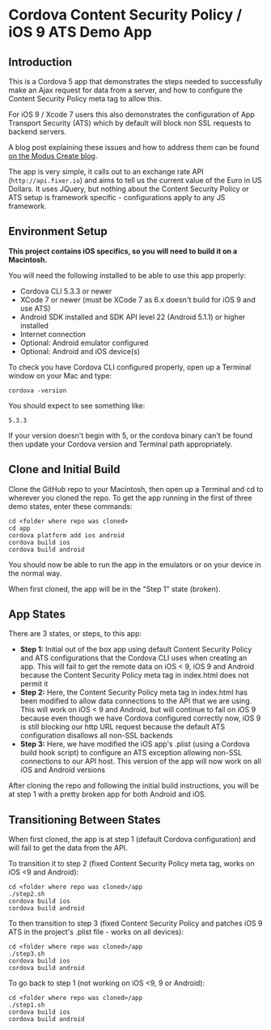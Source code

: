 # Cordova Content Security Policy / iOS 9 ATS Demo App

## Introduction

This is a Cordova 5 app that demonstrates the steps needed to successfully make an Ajax request for data from a server, and how to configure the Content Security Policy meta tag to allow this.

For iOS 9 / Xcode 7 users this also demonstrates the configuration of App Transport Security (ATS) which by default will block non SSL requests to backend servers.

A blog post explaining these issues and how to address them can be found [on the Modus Create blog](http://moduscreate.com/cordova-5-ios-9-security-policy-changes/).

The app is very simple, it calls out to an exchange rate API (```http://api.fixer.io```) and aims to tell us the current value of the Euro in US Dollars.  It uses JQuery, but nothing about the Content Security Policy or ATS setup is framework specific - configurations apply to any JS framework.

## Environment Setup

**This project contains iOS specifics, so you will need to build it on a Macintosh.**

You will need the following installed to be able to use this app properly:

* Cordova CLI 5.3.3 or newer
* XCode 7 or newer (must be XCode 7 as 6.x doesn't build for iOS 9 and use ATS)
* Android SDK installed and SDK API level 22 (Android 5.1.1) or higher installed
* Internet connection
* Optional: Android emulator configured
* Optional: Android and iOS device(s)

To check you have Cordova CLI configured properly, open up a Terminal window on your Mac and type:

```
cordova -version
```

You should expect to see something like:

```
5.3.3
```

If your version doesn't begin with 5, or the cordova binary can't be found then update your Cordova version and Terminal path appropriately.

## Clone and Initial Build

Clone the GitHub repo to your Macintosh, then open up a Terminal and cd to wherever you cloned the repo.  To get the app running in the first of three demo states, enter these commands:

```
cd <folder where repo was cloned>
cd app
cordova platform add ios android
cordova build ios
cordova build android
```

You should now be able to run the app in the emulators or on your device in the normal way.

When first cloned, the app will be in the "Step 1" state (broken).

## App States

There are 3 states, or steps, to this app:

* **Step 1:** Initial out of the box app using default Content Security Policy and ATS configurations that the Cordova CLI uses when creating an app.  This will fail to get the remote data on iOS < 9, iOS 9 and Android because the Content Security Policy meta tag in index.html does not permit it
* **Step 2:** Here, the Content Security Policy meta tag in index.html has been modified to allow data connections to the API that we are using.  This will work on iOS < 9 and Android, but will continue to fail on iOS 9 because even though we have Cordova configured correctly now, iOS 9 is still blocking our http URL request because the default ATS configuration disallows all non-SSL backends
* **Step 3:** Here, we have modified the iOS app's .plist (using a Cordova build hook script) to configure an ATS exception allowing non-SSL connections to our API host.  This version of the app will now work on all iOS and Android versions

After cloning the repo and following the initial build instructions, you will be at step 1 with a pretty broken app for both Android and iOS.

## Transitioning Between States

When first cloned, the app is at step 1 (default Cordova configuration) and will fail to get the data from the API.

To transition it to step 2 (fixed Content Security Policy meta tag, works on iOS <9 and Android):

```
cd <folder where repo was cloned>/app
./step2.sh
cordova build ios
cordova build android
```

To then transition to step 3 (fixed Content Security Policy and patches iOS 9 ATS in the project's .plist file - works on all devices):

```
cd <folder where repo was cloned>/app
./step3.sh
cordova build ios
cordova build android

```

To go back to step 1 (not working on iOS <9, 9 or Android):

```
cd <folder where repo was cloned>/app
./step1.sh
cordova build ios
cordova build android
```
